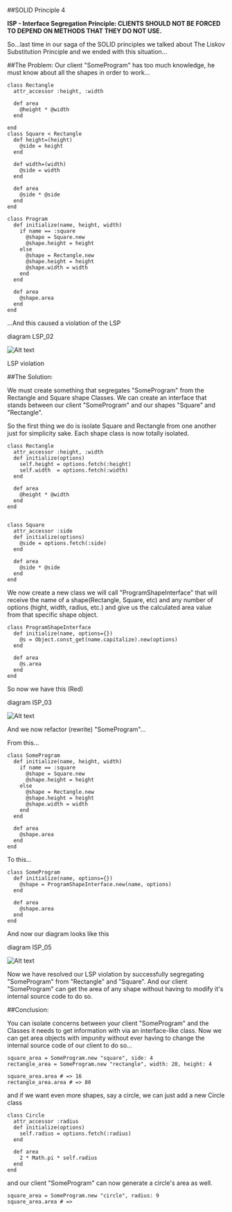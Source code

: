 ##SOLID Principle 4

**ISP - Interface Segregation Principle: CLIENTS SHOULD NOT BE FORCED TO DEPEND ON METHODS THAT THEY DO NOT USE.**


So...last time in our saga of the SOLID principles we talked about The Liskov Substitution Principle and we ended with this situation...

##The Problem:
Our client "SomeProgram" has too much knowledge, he must know about all the shapes in order to work...


	class Rectangle
	  attr_accessor :height, :width

	  def area
	    @height * @width
	  end
  
	end
	class Square < Rectangle
	  def height=(height)
	    @side = height
	  end

	  def width=(width)
	    @side = width
	  end

	  def area
	    @side * @side
	  end
	end

	class Program
	  def initialize(name, height, width)
	    if name == :square
	      @shape = Square.new
	      @shape.height = height
	    else
	      @shape = Rectangle.new
	      @shape.height = height
	      @shape.width = width
	    end
	  end

	  def area
	    @shape.area
	  end
	end

	
...And this caused a violation of the LSP

diagram LSP_02

![Alt text](http://farm9.staticflickr.com/8333/8366077206_be691dbba4_z.jpg)

LSP violation


##The Solution:

We must create something that segregates "SomeProgram" from the Rectangle and Square shape Classes. 
We can create an interface that stands between our client "SomeProgram" and our shapes "Square" and "Rectangle".

So the first thing we do is isolate Square and Rectangle from one another just for simplicity sake. 
Each shape class is now totally isolated.

 
	class Rectangle
	  attr_accessor :height, :width
	  def initialize(options)
	    self.height = options.fetch(:height)
	    self.width  = options.fetch(:width)
	  end
  
	  def area
	    @height * @width
	  end
	end

	
	class Square
	  attr_accessor :side
	  def initialize(options)
	    @side = options.fetch(:side)
	  end
  
	  def area
	    @side * @side
	  end
	end
	
We now create a new class we will call "ProgramShapeInterface" that will receive the name of a shape(Rectangle, Square, etc) and any number of 
options (hight, width, radius, etc.) and give us the calculated area value from that specific shape object.

	class ProgramShapeInterface
	  def initialize(name, options={})
	    @s = Object.const_get(name.capitalize).new(options)
	  end
  
	  def area
	    @s.area
	  end
	end	


So now we have this (Red)

diagram ISP_03

![Alt text](http://farm9.staticflickr.com/8494/8365004953_49f6bbb4e3_z.jpg)


And we now refactor (rewrite) "SomeProgram"...


From this...

	class SomeProgram
	  def initialize(name, height, width)
	    if name == :square
	      @shape = Square.new
	      @shape.height = height
	    else
	      @shape = Rectangle.new
	      @shape.height = height
	      @shape.width = width
	    end
	  end

	  def area
	    @shape.area
	  end
	end

To this...


	class SomeProgram 
	  def initialize(name, options={})
	    @shape = ProgramShapeInterface.new(name, options)
	  end
	  
	  def area
	    @shape.area
	  end
	end

	


And now our diagram looks like this

diagram ISP_05

![Alt text](http://farm9.staticflickr.com/8049/8365004943_61108eec6d_z.jpg)

Now we have resolved our LSP violation by successfully segregating "SomeProgram" from "Rectangle" and "Square".
And our client "SomeProgram" can get the area of any shape without having to modify it's internal source code to do so.

##Conclusion:

You can isolate concerns between your client "SomeProgram" and the Classes it needs to get information with via
an interface-like class. Now we can get area objects with impunity without ever having to change the internal 
source code of our client to do so...

	square_area = SomeProgram.new "square", side: 4
	rectangle_area = SomeProgram.new "rectangle", width: 20, height: 4

	square_area.area # => 16
	rectangle_area.area # => 80

and if we want even more shapes, say a circle, we can just add a new Circle class

	class Circle
	  attr_accessor :radius
	  def initialize(options)
	    self.radius = options.fetch(:radius)
	  end
  
	  def area
	    2 * Math.pi * self.radius
	  end
	end


and our client "SomeProgram" can now generate a circle's area as well. 
	
	square_area = SomeProgram.new "circle", radius: 9
	square_area.area # =>
